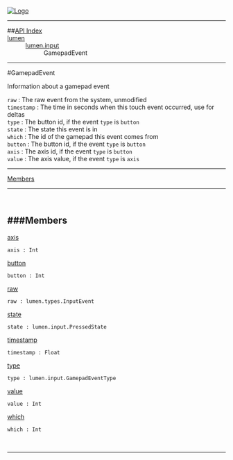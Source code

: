 
[![Logo](../../../images/logo.png)](../../../index.html)

---


##[API Index](../../../api/index.html#lumen.input)   
[lumen](../)     
&emsp;&emsp;&emsp;[lumen.input](./)   
&emsp;&emsp;&emsp;&emsp;&emsp;&emsp;GamepadEvent

---

#GamepadEvent

Information about a gamepad event

`raw` : The raw event from the system, unmodified   
`timestamp` : The time in seconds when this touch event occurred, use for deltas   
`type` : The button id, if the event `type` is `button`   
`state` : The state this event is in   
`which` : The id of the gamepad this event comes from   
`button` : The button id, if the event `type` is `button`   
`axis` : The axis id, if the event `type` is `button`   
`value` : The axis value, if the event `type` is `axis`

---


[Members](#Members)   


---

&nbsp;   

<a class="lift" name="Members" ></a>
###Members   
---
<a class="lift" name="axis" href="#axis">axis</a>



`axis : Int`

<span class="small_desc_flat">  </span>   

<a class="lift" name="button" href="#button">button</a>



`button : Int`

<span class="small_desc_flat">  </span>   

<a class="lift" name="raw" href="#raw">raw</a>



`raw : lumen.types.InputEvent`

<span class="small_desc_flat">  </span>   

<a class="lift" name="state" href="#state">state</a>



`state : lumen.input.PressedState`

<span class="small_desc_flat">  </span>   

<a class="lift" name="timestamp" href="#timestamp">timestamp</a>



`timestamp : Float`

<span class="small_desc_flat">  </span>   

<a class="lift" name="type" href="#type">type</a>



`type : lumen.input.GamepadEventType`

<span class="small_desc_flat">  </span>   

<a class="lift" name="value" href="#value">value</a>



`value : Int`

<span class="small_desc_flat">  </span>   

<a class="lift" name="which" href="#which">which</a>



`which : Int`

<span class="small_desc_flat">  </span>   



&nbsp;
&nbsp;
&nbsp;

---  


&nbsp;   
&nbsp;   